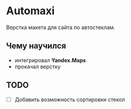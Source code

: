 # Automaxi

Верстка макета для сайта по автостеклам. 

## Чему научился

- интегрировал **Yandex.Maps**
- прокачал верстку

## TODO

- [ ] Добавить возможность сортировки стекол
